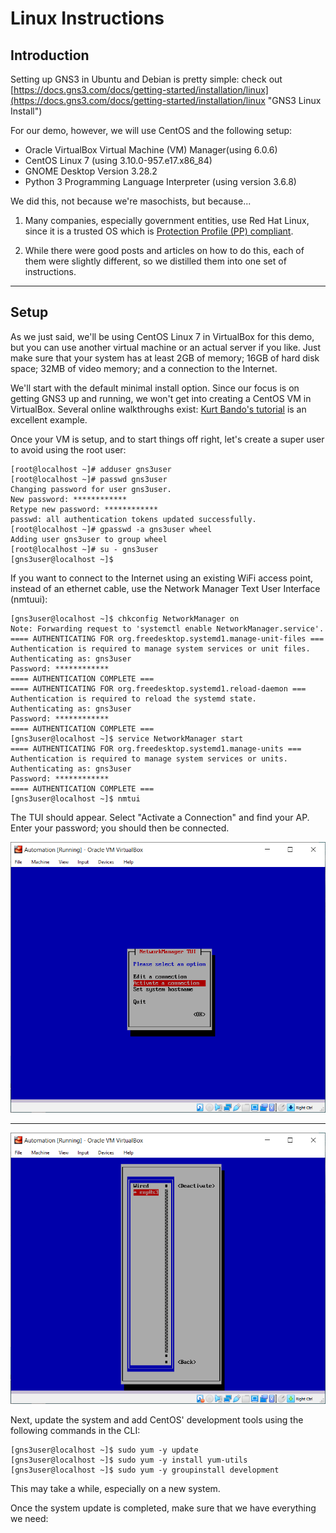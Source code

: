 # Linux Instructions

## Introduction

Setting up GNS3 in Ubuntu and Debian is pretty simple: check out [https://docs.gns3.com/docs/getting-started/installation/linux](https://docs.gns3.com/docs/getting-started/installation/linux "GNS3 Linux Install")

For our demo, however, we will use CentOS and the following setup:

- Oracle VirtualBox Virtual Machine (VM) Manager(using 6.0.6)
- CentOS Linux 7 (using 3.10.0-957.e17.x86_84)
- GNOME Desktop Version 3.28.2
- Python 3 Programming Language Interpreter (using version 3.6.8)

We did this, not because we're masochists, but because...

1. Many companies, especially government entities, use Red Hat Linux, since it is a trusted OS which is [Protection Profile (PP) compliant](https://www.commoncriteriaportal.org/products/ "Certified Common Criteria Products").

2. While there were good posts and articles on how to do this, each of them were slightly different, so we distilled them into one set of instructions.

----------

## Setup

As we just said, we'll be using CentOS Linux 7 in VirtualBox for this demo, but you can use another virtual machine or an actual server if you like. Just make sure that your system has at least 2GB of memory; 16GB of hard disk space; 32MB of video memory; and a connection to the Internet.

We'll start with the default minimal install option. Since our focus is on getting GNS3 up and running, we won't get into creating a CentOS VM in VirtualBox. Several online walkthroughs exist:  [Kurt Bando's tutorial](https://tutorials.kurtobando.com/install-a-centos-7-minimal-server-in-virtual-machine-with-screenshots/ "Install a CentOS 7 Minimal Server in Virtual Machine with screenshots")  is an excellent example.

Once your VM is setup, and to start things off right, let's create a super user to avoid using the root user:

    [root@localhost ~]# adduser gns3user
    [root@localhost ~]# passwd gns3user
    Changing password for user gns3user.
    New password: ************
    Retype new password: ************
    passwd: all authentication tokens updated successfully.
    [root@localhost ~]# gpasswd -a gns3user wheel
    Adding user gns3user to group wheel
    [root@localhost ~]# su - gns3user
    [gns3user@localhost ~]$

If you want to connect to the Internet using an existing WiFi access point, instead of an ethernet cable, use the Network Manager Text User Interface (nmtuui):

    [gns3user@localhost ~]$ chkconfig NetworkManager on
    Note: Forwarding request to 'systemctl enable NetworkManager.service'.
    ==== AUTHENTICATING FOR org.freedesktop.systemd1.manage-unit-files ===
    Authentication is required to manage system services or unit files.
    Authenticating as: gns3user
    Password: ************ 
    ==== AUTHENTICATION COMPLETE ===
    ==== AUTHENTICATING FOR org.freedesktop.systemd1.reload-daemon ===
    Authentication is required to reload the systemd state.
    Authenticating as: gns3user
    Password: ************
    ==== AUTHENTICATION COMPLETE ===
    [gns3user@localhost ~]$ service NetworkManager start
    ==== AUTHENTICATING FOR org.freedesktop.systemd1.manage-units ===
    Authentication is required to manage system services or units.
    Authenticating as: gns3user
    Password: ************
    ==== AUTHENTICATION COMPLETE ===
    [gns3user@localhost ~]$ nmtui

The TUI should appear. Select "Activate a Connection" and find your AP. Enter your password; you should then be connected.

![Using nmtui](images/centos01.png)

----------

![Using nmtui](images/centos02.png)

Next, update the system and add CentOS' development tools using the following commands in the CLI:

    [gns3user@localhost ~]$ sudo yum -y update
    [gns3user@localhost ~]$ sudo yum -y install yum-utils
    [gns3user@localhost ~]$ sudo yum -y groupinstall development

This may take a while, especially on a new system.

Once the system update is completed, make sure that we have everything we need:
